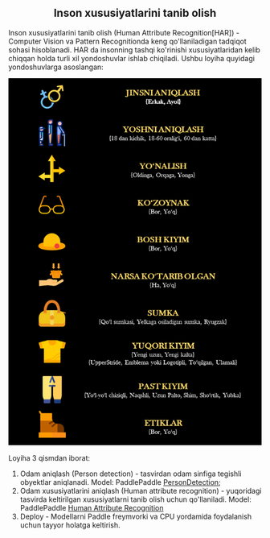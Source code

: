 <h2 align="center">Inson xususiyatlarini tanib olish</h2>
Inson xususiyatlarini tanib olish (Human Attribute Recognition[HAR]) - Computer Vision va Pattern Recognitionda keng qo'llaniladigan tadqiqot sohasi hisoblanadi. HAR da insonning tashqi ko'rinishi xususiyatlaridan kelib chiqqan holda turli xil yondoshuvlar ishlab chiqiladi. Ushbu loyiha quyidagi yondoshuvlarga asoslangan:

<p align="center">
    <img width="600" src="https://github.com/MisterFoziljon/Paddle-Human-Attribute-Recognition/blob/main/src/main.png" alt="Material Bread logo">
</p>

Loyiha 3 qismdan iborat:
1. Odam aniqlash (Person detection) - tasvirdan odam sinfiga tegishli obyektlar aniqlanadi.
    Model: PaddlePaddle [PersonDetection](https://drive.google.com/drive/folders/1zXrG1WNqC6ugG-xQMSCtsJnI0Bw0dRzu);
2. Odam xususiyatlarini aniqlash (Human attribute recognition) - yuqoridagi tasvirda keltirilgan xususiyatlarni tanib olish uchun qo'llaniladi.
    Model: PaddlePaddle [Human Attribute Recognition](https://drive.google.com/drive/folders/1CLh4D-ep2RI8ux4jlTATB0bWWEScLTO5)
3. Deploy - Modellarni Paddle freymvorki va CPU yordamida foydalanish uchun tayyor holatga keltirish.
